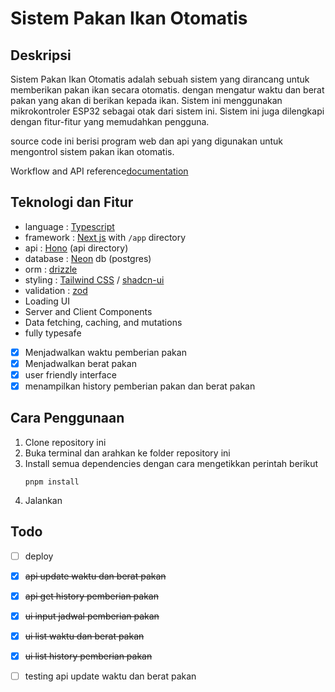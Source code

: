 # Sistem Pakan Ikan Otomatis

## Deskripsi

Sistem Pakan Ikan Otomatis adalah sebuah sistem yang dirancang untuk memberikan pakan ikan secara otomatis.
dengan mengatur waktu dan berat pakan yang akan di berikan kepada ikan. Sistem ini menggunakan mikrokontroler
ESP32 sebagai otak dari sistem ini. Sistem ini juga dilengkapi dengan fitur-fitur yang memudahkan pengguna.

source code ini berisi program web dan api yang digunakan untuk mengontrol sistem pakan ikan otomatis.

Workflow and API reference[documentation](./Documentations.md)

## Teknologi dan Fitur
- language : [Typescript](https://www.typescriptlang.org/)
- framework : [Next js](https://nextjs.org/docs) with `/app` directory
- api : [Hono](https://hono.dev/) (api directory)
- database : [Neon](https://neon.tech/docs/introduction) db (postgres)
- orm : [drizzle](https://drizzle.dev/docs)
- styling : [Tailwind CSS](https://tailwindcss.com/) / [shadcn-ui](https://ui.shadcn.com/)
- validation : [zod](https://zod.dev/)
- Loading UI
- Server and Client Components
- Data fetching, caching, and mutations
- fully typesafe 
- [x] Menjadwalkan waktu pemberian pakan
- [x] Menjadwalkan berat pakan
- [x] user friendly interface 
- [x] menampilkan history pemberian pakan dan berat pakan

## Cara Penggunaan
1. Clone repository ini
2. Buka terminal dan arahkan ke folder repository ini
3. Install semua dependencies dengan cara mengetikkan perintah berikut
    ```
    pnpm install
    ```
4. Jalankan

## Todo 
- [ ] deploy 
- [x] ~~api update waktu dan berat pakan~~
- [x] ~~api get history pemberian pakan~~
- [x] ~~ui input jadwal pemberian pakan~~
- [x] ~~ui list waktu dan berat pakan~~
- [x] ~~ui list history pemberian pakan~~
- [ ] testing api update waktu dan berat pakan 



